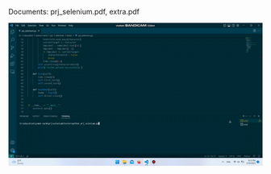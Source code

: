 Documents: prj_selenium.pdf, extra.pdf

![](https://github.com/aminmollaei/SoftwareTesting_Selenium/blob/main/prj_selenium.gif)
